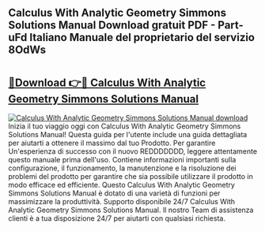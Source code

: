 ## Calculus With Analytic Geometry Simmons Solutions Manual Download gratuit PDF - Part-uFd Italiano Manuale del proprietario del servizio 8OdWs

# <h2><a href="http://dfbivmh.blite.top/?on=Calculus+With+Analytic+Geometry+Simmons+Solutions+Manual">🔗Download 👉🔴 Calculus With Analytic Geometry Simmons Solutions Manual</a></h2>

[![Calculus With Analytic Geometry Simmons Solutions Manual download](https://i.imgur.com/lujVjoI.png)](http://dfbivmh.blite.top/?on=Calculus+With+Analytic+Geometry+Simmons+Solutions+Manual)
Inizia il tuo viaggio oggi con Calculus With Analytic Geometry Simmons Solutions Manual! Questa guida per l'utente include una guida dettagliata per aiutarti a ottenere il massimo dal tuo Prodotto. Per garantire Un'esperienza di successo con il nuovo REDDDDDDD, leggere attentamente questo manuale prima dell'uso. Contiene informazioni importanti sulla configurazione, il funzionamento, la manutenzione e la risoluzione dei problemi del prodotto per garantire che sia possibile utilizzare il prodotto in modo efficace ed efficiente. Questo Calculus With Analytic Geometry Simmons Solutions Manual è dotato di una varietà di funzioni per massimizzare la produttività. Supporto disponibile 24/7 Calculus With Analytic Geometry Simmons Solutions Manual. Il nostro Team di assistenza clienti è a tua disposizione 24/7 per aiutarti con qualsiasi richiesta.
